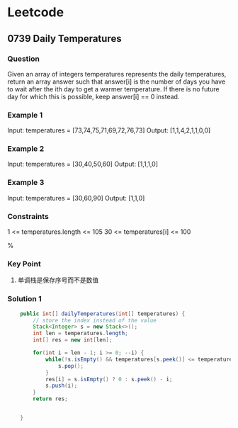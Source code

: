 # Leetcode

## 0739 Daily Temperatures

### Question

Given an array of integers temperatures represents the daily temperatures, return an array answer such that answer[i] is the number of days you have to wait after the ith day to get a warmer temperature. If there is no future day for which this is possible, keep answer[i] == 0 instead.

### Example 1

Input: temperatures = [73,74,75,71,69,72,76,73]
Output: [1,1,4,2,1,1,0,0]

### Example 2

Input: temperatures = [30,40,50,60]
Output: [1,1,1,0]

### Example 3

Input: temperatures = [30,60,90]
Output: [1,1,0]

### Constraints

1 <= temperatures.length <= 105
30 <= temperatures[i] <= 100

%

### Key Point

1. 单调栈是保存序号而不是数值

### Solution 1

```java
    public int[] dailyTemperatures(int[] temperatures) {
        // store the index instead of the value
        Stack<Integer> s = new Stack<>();
        int len = temperatures.length;
        int[] res = new int[len];

        for(int i = len - 1; i >= 0; --i) {
            while(!s.isEmpty() && temperatures[s.peek()] <= temperatures[i]) {
                s.pop();
            }
            res[i] = s.isEmpty() ? 0 : s.peek() - i;
            s.push(i);
        }
        return res;


    }
```
